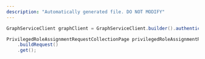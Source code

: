 ```yaml
---
description: "Automatically generated file. DO NOT MODIFY"
---
```

<!-- markdownlint-disable MD041 -->

```java
GraphServiceClient graphClient = GraphServiceClient.builder().authenticationProvider( authProvider ).buildClient();

PrivilegedRoleAssignmentRequestCollectionPage privilegedRoleAssignmentRequests = graphClient.privilegedRoleAssignmentRequests()
    .buildRequest()
    .get();
```
